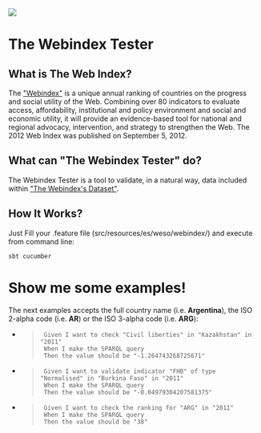 <img src="http://weso.es/img/web_index_github.png">

# The Webindex Tester

## What is The Web Index? ##
The ["Webindex"](http://thewebindex.org/ "Go to the Webindex Page") is a unique annual ranking of countries on the progress and social utility of the Web. Combining over 80 indicators to evaluate access, affordability, institutional and policy environment and social and economic utility, it will provide an evidence-based tool for national and regional advocacy, intervention, and strategy to strengthen the Web. The 2012 Web Index was published on September 5, 2012.

## What can "The Webindex Tester" do?
The Webindex Tester is a tool to validate, in a natural way, 
data included within ["The Webindex's Dataset"](http://data.webfoundation.org/ "Go to the Webindex's Dataset").

## How It Works? ##
Just Fill your .feature file (src/resources/es/weso/webindex/) and execute from command line:
```
sbt cucumber
```

# Show me some examples!
The next examples accepts the full country name (i.e. **Argentina**), the ISO 2-alpha code (i.e. **AR**) or the ISO 3-alpha code (i.e. **ARG**):

 - >      Given I want to check "Civil liberties" in "Kazakhstan" in "2011"
   >      When I make the SPARQL query
   >      Then the value should be "-1.264743268725671"

 - >      Given I want to validate indicator "FHB" of type "Normalised" in "Burkina Faso" in "2011"
   >      When I make the SPARQL query
   >      Then the value should be "-0.04979304207581375"

 - >      Given I want to check the ranking for "ARG" in "2011"
   >      When I make the SPARQL query
   >      Then the value should be "38"